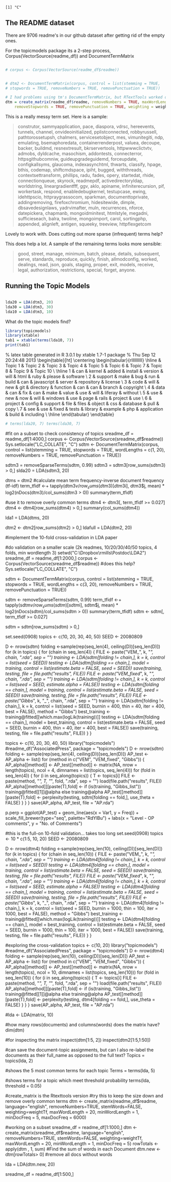 
```
[1] "C"
```

## The README dataset 

There are 9706 readme's in our github dataset after getting rid of the empty ones.

For the topicmodels package its a 2-step process, Corpus(VectorSource(readme_df)) and DocumentTermMatrix


```r

# corpus <- Corpus(VectorSource(readme_df$readme))


# dtm2 <- DocumentTermMatrix(corpus, control = list(stemming = TRUE,
# stopwords = TRUE, removeNumbers = TRUE, removePunctuation = TRUE))

# I had problems using tm's DocumentTermMatrix, but RTextTools worked ok
dtm = create_matrix(readme_df$readme, removeNumbers = TRUE, maxWordLength = 20, 
    removeStopwords = TRUE, removePunctuation = TRUE, weighting = weightTf)
```


This is a really messy term set. Here is a sample:

> construtor, sammyapplication, pace, diaspora, vdrsc, hereevents, tunnels, channel, onvideoinitialized, pplistconnected, robbyrussell, pathtorossetupsh, chalmers, servicesetobject, mes, vimunitegiti, ndp, emulating, bsemaphoredata, containerrenderpost, valuea, decoupe, backer, buildmd, resnextresult, bkrservertools, httpwwwclictvtv, admobs, dyldcache, masochism, addontests, connecterror, httpsgithubcomniw, guideupgradeguidemd, forceupdate, configkallsyms, glaucoma, indexasynchtml, thwarts, classify, hpage, bthis, codemap, shiftcmdspace, ipiht, bugged, withthreads, contextsettransform, phillips, radu, fades, opery, startedat, rhide, connectionqueue, skyrock, readmepdf, activedirectoryldap, worldstring, lineargradientfff, ggv, aklo, apiname, infiniterecursion, pif, workertask, respond, enabledebugkernel, testupcase, ewing, idehttpscio, httpraygrassocom, sparkman, documenttoprivate, addingremoving, firefoxchromium, hidesitewide, dimple, dbsavedesignlaws, yadrvimafter, muln, recurrences, nforce, datepickera, chapmanb, mongoidminitest, htmlstyle, megadni, sufficieseach, balra, twoline, mongoimport, carol, sortingphp, appended, alignleft, antigen, squeeky, treeview, httpflexgetcom

Lovely to work with. Does cutting out more sparse (infrequent) terms help?



This does help a  lot. A sample of the remaining terms looks more sensible: 

> good, street, manage, minimum, batch, please, details, subsequent, serve, standards, reproduce, quickly, finish, allmodconfig, worked, dealings, read, json, goals, staging, proper, exit, models, receive, legal, authorization, restrictions, special, forget, anyone.

## Running the  Topic Models


```r

lda20 = LDA(dtm3, 20)
lda30 = LDA(dtm3, 30)
lda10 = LDA(dtm3, 10)
```


What do the topic models find?


```r
library(topicmodels)
library(xtable)
tab1 = xtable(terms(lda10, 7))
print(tab1)
```

% latex table generated in R 3.0.1 by xtable 1.7-1 package
% Thu Sep 12 20:24:48 2013
\begin{table}[ht]
\centering
\begin{tabular}{rllllllllll}
  \hline
 & Topic 1 & Topic 2 & Topic 3 & Topic 4 & Topic 5 & Topic 6 & Topic 7 & Topic 8 & Topic 9 & Topic 10 \\ 
  \hline
1 & can & kernel & added & install & version & will & html & ruby & please & software \\ 
  2 & support & make & bug & run & build & can & javascript & server & repository & license \\ 
  3 & code & will & new & git & directory & function & can & can & branch & copyright \\ 
  4 & data & can & fix & can & make & value & use & will & liferay & without \\ 
  5 & use & new & now & will & windows & use & page & rails & project & use \\ 
  6 & project & config & support & file & files & object & css & database & pull & copy \\ 
  7 & see & use & fixed & tests & library & example & php & application & build & including \\ 
   \hline
\end{tabular}
\end{table}

```r
# terms(lda20, 7) terms(lda30, 7)
```




#fit on a subset to check consistency of topics
sreadme_df = readme_df[1:4000,]
corpus <- Corpus(VectorSource(sreadme_df$readme))
Sys.setlocale("LC_COLLATE", "C")
sdtm <- DocumentTermMatrix(corpus,
	control = list(stemming = TRUE, stopwords = TRUE, wordLengths = c(1, 20),
	removeNumbers = TRUE, removePunctuation = TRUE))
	
sdtm3 = removeSparseTerms(sdtm, 0.99)
sdtm3 = sdtm3[row_sums(sdtm3) > 0,]
slda20 = LDA(sdtm3, 20)


dtms = dtm2
#calculate mean term frequency-inverse document frequency (tf-idf)
term_tfidf <-+ tapply(dtm3$v/row_sums(dtm3)[dtm3$i], dtm3$j, mean) *
	log2(nDocs(dtm3)/col_sums(dtm3 > 0))
summary(term_tfidf)

#use it to remove overly common terms
dtm4 <- dtm3[, term_tfidf >= 0.027]
dtm4 <- dtm4[row_sums(dtm4) > 0,]
summary(col_sums(dtm4))

lda1 = LDA(dtms, 20)

dtm2 <- dtm2[row_sums(dtm2) > 0,]
ldafull = LDA(dtm2, 20)



#implement the 10-fold cross-validation in LDA paper


#do validation on a smaller scale (2k readmes, 10/20/30/40/50 topics, 4 folds, min wordlength 3)
setwd("C:\\Dropbox\\rmills\\Postdoc\\LDA2")
sreadme_df = readme_df[1:2000,]
corpus <- Corpus(VectorSource(sreadme_df$readme))
#does this help?
Sys.setlocale("LC_COLLATE", "C")

sdtm <- DocumentTermMatrix(corpus,
	control = list(stemming = TRUE, stopwords = TRUE, wordLengths = c(3, 20),
	removeNumbers = TRUE, removePunctuation = TRUE))

sdtm <- removeSparseTerms(sdtm, 0.99)
term_tfidf <-+ tapply(sdtm$v/row_sums(sdtm)[sdtm$i], sdtm$j, mean) *
	log2(nDocs(sdtm)/col_sums(sdtm > 0))
summary(term_tfidf)
sdtm <- sdtm[, term_tfidf >= 0.027]

sdtm = sdtm[row_sums(sdtm) > 0,]

set.seed(0908)
topics <- c(10, 20, 30, 40, 50)
SEED <- 20080809

D <- nrow(sdtm)
folding <-sample(rep(seq_len(4), ceiling(D))[seq_len(D)])
for (k in topics) {
for (chain in seq_len(4)) {
FILE <- paste("VEM_", k, "_", chain, ".rda", sep = "")
training <- LDA(sdtm[folding != chain,], k = k,
control = list(seed = SEED))
testing <- LDA(sdtm[folding == chain,], model = training,
control = list(estimate.beta = FALSE, seed = SEED))
save(training, testing, file = file.path("results", FILE))
FILE <- paste("VEM_fixed_", k, "_", chain, ".rda", sep = "")
training <- LDA(sdtm[folding != chain,], k = k,
control = list(seed = SEED, estimate.alpha = FALSE))
testing <- LDA(sdtm[folding == chain,], model = training,
control = list(estimate.beta = FALSE, seed = SEED))
save(training, testing, file = file.path("results", FILE))
FILE <- paste("Gibbs_", k, "_", chain, ".rda", sep = "")
training <- LDA(sdtm[folding != chain,], k = k,
control = list(seed = SEED, burnin = 400, thin = 40,
iter = 400, best = FALSE), method = "Gibbs")
best_training <- training@fitted[[which.max(logLik(training))]]
testing <- LDA(sdtm[folding == chain,],
model = best_training, control = list(estimate.beta = FALSE,
seed = SEED, burnin = 400, thin = 40, iter = 400, best = FALSE))
save(training, testing, file = file.path("results", FILE))
	}
}

topics <- c(10, 20, 30, 40, 50)
library("topicmodels")
#readme_df("AssociatedPress", package = "topicmodels")
D <- nrow(sdtm)
folding <-
sample(rep(seq_len(4), ceiling(D))[seq_len(D)])
AP_test <- AP_alpha <- list()
for (method in c("VEM", "VEM_fixed", "Gibbs")) {
AP_alpha[[method]] <- AP_test[[method]] <- matrix(NA,
nrow = length(topics), ncol = 4, dimnames = list(topics, seq_len(4)))
for (fold in seq_len(4)) {
for (i in seq_along(topics)) {
T <- topics[i]
FILE <- paste(method, "_", T, "_", fold, ".rda", sep = "")
load(file.path("results", FILE))
AP_alpha[[method]][paste(T),fold] <-
if (is(training, "Gibbs_list")) training@fitted[[1]]@alpha
else training@alpha
AP_test[[method]][paste(T),fold] <- perplexity(testing,
sdtm[folding == fold,], use_theta = FALSE)
}
}
}
save(AP_alpha, AP_test, file = "AP.rda")





p.perp = 
	ggplot(AP_test) +
	geom_line(aes(x = Var1, y = Freq)) +
	scale_fill_brewer(type="seq", palette="RdYlBu") +
	labs(x = "Level - OP comments", y = "No. of Comments") 

#this is the full-on 10-fold validation... takes too long
set.seed(0908)
topics <- 10 * c(1:5, 10, 20)
SEED <- 20080809

D <- nrow(dtm4)
folding <-sample(rep(seq_len(10), ceiling(D))[seq_len(D)])
for (k in topics) {
for (chain in seq_len(10)) {
FILE <- paste("VEM_", k, "_", chain, ".rda", sep = "")
training <- LDA(dtm4[folding != chain,], k = k,
control = list(seed = SEED))
testing <- LDA(dtm4[folding == chain,], model = training,
control = list(estimate.beta = FALSE, seed = SEED))
save(training, testing, file = file.path("results", FILE))
FILE <- paste("VEM_fixed_", k, "_", chain, ".rda", sep = "")
training <- LDA(dtm4[folding != chain,], k = k,
control = list(seed = SEED, estimate.alpha = FALSE))
testing <- LDA(dtm4[folding == chain,], model = training,
control = list(estimate.beta = FALSE, seed = SEED))
save(training, testing, file = file.path("results", FILE))
FILE <- paste("Gibbs_", k, "_", chain, ".rda", sep = "")
training <- LDA(dtm4[folding != chain,], k = k,
control = list(seed = SEED, burnin = 1000, thin = 100,
iter = 1000, best = FALSE), method = "Gibbs")
best_training <- training@fitted[[which.max(logLik(training))]]
testing <- LDA(dtm4[folding == chain,],
model = best_training, control = list(estimate.beta = FALSE,
seed = SEED, burnin = 1000, thin = 100, iter = 1000, best = FALSE))
save(training, testing, file = file.path("results", FILE))
}
}

#exploring the cross-validation
topics <- c(10, 20)
library("topicmodels")
#readme_df("AssociatedPress", package = "topicmodels")
D <- nrow(dtm4)
folding <-
sample(rep(seq_len(10), ceiling(D))[seq_len(D)])
AP_test <- AP_alpha <- list()
for (method in c("VEM", "VEM_fixed", "Gibbs")) {
AP_alpha[[method]] <- AP_test[[method]] <- matrix(NA,
nrow = length(topics), ncol = 10, dimnames = list(topics, seq_len(10)))
for (fold in seq_len(10)) {
for (i in seq_along(topics)) {
T <- topics[i]
FILE <- paste(method, "_", T, "_", fold, ".rda", sep = "")
load(file.path("results", FILE))
AP_alpha[[method]][paste(T),fold] <-
if (is(training, "Gibbs_list")) training@fitted[[1]]@alpha
else training@alpha
AP_test[[method]][paste(T),fold] <- perplexity(testing,
dtm4[folding == fold,], use_theta = FALSE)
}
}
}
save(AP_alpha, AP_test, file = "AP.rda")

#lda <- LDA(matrix, 10)


#how many rows(documents) and columns(words) does the matrix have?
dim(dtm)

#for inspecting the matrix
inspect(dtm[1:5, 2])
inspect(dtm2[1:5,1:50])


#can save the document-topic assignments, but can I also re-label the documents as their full_name as opposed to the full text?
Topics = topics(lda, 2)

#shows the 5 most common terms for each topic
Terms = terms(lda, 5)

#shows terms for a topic which meet threshold probability
terms(lda, threshold = 0.05)


#create_matrix is the Rtexttools version
#try this to keep the size down and remove overly common terms
dtm <- create_matrix(readme_df$readme, language="english", removeNumbers=TRUE, stemWords=FALSE, weighting=weightTf, maxWordLength = 20, minWordLength = 1, minDocFreq = 5, maxDocFreq = 6000)


#working on a subset
sreadme_df = readme_df[1:1000,]
dtm <- create_matrix(sreadme_df$readme, language="english", removeNumbers=TRUE, stemWords=FALSE, weighting=weightTf, maxWordLength = 20, minWordLength = 1, minDocFreq = 5)
rowTotals <- apply(dtm , 1, sum) #Find the sum of words in each Document
dtm.new   <- dtm[rowTotals> 0]           #remove all docs without words

lda = LDA(dtm.new, 20)


sreadme_df = readme_df[1:500,]

